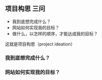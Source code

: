 ## 项目构思 三问

- 我到底想完成什么？
- 网站如何实现我的目标？
- 做什么，以怎样的顺序，才能达成我的目标？

这就是项目构思（project ideation）

### 我到底想完成什么？

### 网站如何实现我的目标？

